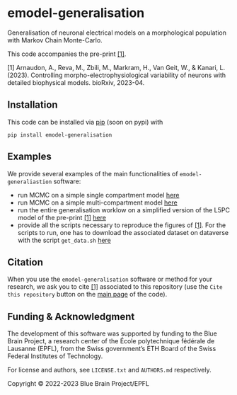 # emodel-generalisation

Generalisation of neuronal electrical models on a morphological population with Markov Chain Monte-Carlo.

This code accompanies the pre-print [[1]](#1).

<a id="1">[1]</a> Arnaudon, A., Reva, M., Zbili, M., Markram, H., Van Geit, W., & Kanari, L. (2023). Controlling morpho-electrophysiological variability of neurons with detailed biophysical models. bioRxiv, 2023-04.


## Installation

This code can be installed via [pip](https://pip.pypa.io/en/stable/) (soon on pypi) with

```
pip install emodel-generalisation
```

## Examples

We provide several examples of the main functionalities of ```emodel-generaliastion``` software:
* run MCMC on a simple single compartment model [here](examples/mcmc/mcmc_singlecomp)
* run MCMC on a simple multi-compartment model [here](examples/mcmc/mcmc_simple_multicomp)
* run the entire generalisation worklow on a simplified version of the L5PC model of the pre-print [[1]](#1) [here](examples/workflow)
* provide all the scripts necessary to reproduce the figures of [[1]](#1). For the scripts to run, one has to download the associated dataset on dataverse  with the script ```get_data.sh``` [here](examples/paper_figures)


## Citation

When you use the ``emodel-generalisation`` software or method for your research, we ask you to cite [[1]](#1) associated to this repository (use the `Cite this repository` button on the [main page](https://github.com/BlueBrain/emodel-genealisation) of the code).


## Funding & Acknowledgment

The development of this software was supported by funding to the Blue Brain Project, a research
center of the École polytechnique fédérale de Lausanne (EPFL), from the Swiss government’s ETH
Board of the Swiss Federal Institutes of Technology.

For license and authors, see `LICENSE.txt` and `AUTHORS.md` respectively.

Copyright © 2022-2023 Blue Brain Project/EPFL
